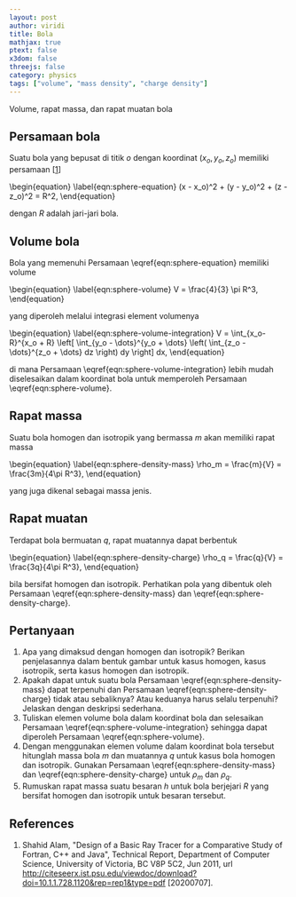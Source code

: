 ```yaml
---
layout: post
author: viridi
title: Bola
mathjax: true
ptext: false
x3dom: false
threejs: false
category: physics
tags: ["volume", "mass density", "charge density"]
---
```

Volume, rapat massa, dan rapat muatan bola


## Persamaan bola
Suatu bola yang bepusat di titik $o$ dengan koordinat $(x_o, y_o, z_o)$ memiliki persamaan [[1](#ref1)]

\begin{equation}
\label{eqn:sphere-equation}
(x - x_o)^2 + (y - y_o)^2 + (z - z_o)^2 = R^2,
\end{equation}

dengan $R$ adalah jari-jari bola.


## Volume bola
Bola yang memenuhi Persamaan \eqref{eqn:sphere-equation} memiliki volume

\begin{equation}
\label{eqn:sphere-volume}
V = \frac{4}{3} \pi R^3,
\end{equation}

yang diperoleh melalui integrasi element volumenya

\begin{equation}
\label{eqn:sphere-volume-integration}
V = \int_{x_o-R}^{x_o + R} \left[ \int_{y_o - \dots}^{y_o + \dots}  \left( \int_{z_o - \dots}^{z_o + \dots} dz \right) dy \right] dx,
\end{equation}

di mana Persamaan \eqref{eqn:sphere-volume-integration} lebih mudah diselesaikan dalam koordinat bola untuk memperoleh Persamaan \eqref{eqn:sphere-volume}.


## Rapat massa
Suatu bola homogen dan isotropik yang bermassa $m$ akan memiliki rapat massa

\begin{equation}
\label{eqn:sphere-density-mass}
\rho_m = \frac{m}{V} = \frac{3m}{4\pi R^3},
\end{equation}

yang juga dikenal sebagai massa jenis.


## Rapat muatan
Terdapat bola bermuatan $q$, rapat muatannya dapat berbentuk

\begin{equation}
\label{eqn:sphere-density-charge}
\rho_q = \frac{q}{V} = \frac{3q}{4\pi R^3},
\end{equation}

bila bersifat homogen dan isotropik. Perhatikan pola yang dibentuk oleh Persamaan \eqref{eqn:sphere-density-mass} dan \eqref{eqn:sphere-density-charge}.


## Pertanyaan
1. Apa yang dimaksud dengan homogen dan isotropik? Berikan penjelasannya dalam bentuk gambar untuk kasus homogen, kasus isotropik, serta kasus homogen dan isotropik.
2. Apakah dapat untuk suatu bola Persamaan \eqref{eqn:sphere-density-mass} dapat terpenuhi dan Persamaan \eqref{eqn:sphere-density-charge} tidak atau sebaliknya? Atau keduanya harus selalu terpenuhi? Jelaskan dengan deskripsi sederhana.
3. Tuliskan elemen volume bola dalam koordinat bola dan selesaikan Persamaan \eqref{eqn:sphere-volume-integration} sehingga dapat diperoleh Persamaan \eqref{eqn:sphere-volume}.
4. Dengan menggunakan elemen volume dalam koordinat bola tersebut hitunglah massa bola $m$ dan muatannya $q$ untuk kasus bola homogen dan isotropik. Gunakan Persamaan \eqref{eqn:sphere-density-mass} dan \eqref{eqn:sphere-density-charge} untuk $\rho_m$ dan $\rho_q$.
5. Rumuskan rapat massa suatu besaran $h$ untuk bola berjejari $R$ yang bersifat homogen dan isotropik untuk besaran tersebut.


## References
1. <a name="ref1"></a> Shahid Alam, "Design of a Basic Ray Tracer for a Comparative Study of Fortran, C++ and Java", Technical Report, Department of Computer Science, University of Victoria, BC V8P 5C2, Jun 2011, url <http://citeseerx.ist.psu.edu/viewdoc/download?doi=10.1.1.728.1120&rep=rep1&type=pdf> [20200707].